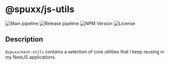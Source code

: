 # @spuxx/js-utils

![Main pipeline](https://github.com/spuxx1701/jslibs/actions/workflows/main.yml/badge.svg)
![Release pipeline](https://github.com/spuxx1701/jslibs/actions/workflows/release_nest_utils.yml/badge.svg)
![NPM Version](https://img.shields.io/npm/v/%40spuxx%2Fnest-utils)
![License](https://img.shields.io/github/license/spuxx1701/jslibs)

## Description

`@spuxx/nest-utils` contains a selection of core utilities that I keep reusing in my NestJS applications.

